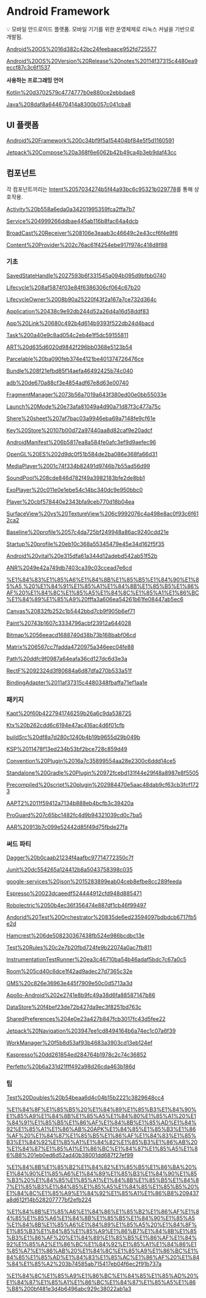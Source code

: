 # Android Framework

<aside>
💡 모바일 안드로이드 플랫폼.
모바일 기기를 위한 운영체제로 리눅스 커널을 기반으로 개발됨.

</aside>

[]()

[Android%20OS%2016d382c42bc24feebaace952fd725577](Android%20OS%2016d382c42bc24feebaace952fd725577)

[Android%20OS%20Version%20Release%20notes%20114f37315c4480ea9eccf87c3c6f1537](Android%20OS%20Version%20Release%20notes%20114f37315c4480ea9eccf87c3c6f1537)

**사용하는 프로그래밍 언어**

[Kotlin%20d3702579c4774777b0e880ce2ebbdae8](Kotlin%20d3702579c4774777b0e880ce2ebbdae8)

[Java%208daf8a644670414a8300b057c041cba8](Java%208daf8a644670414a8300b057c041cba8)

## UI 플랫폼

[Android%20Framework%200c34bf9f5a154404bf84e5f5d1160591](Android%20Framework%200c34bf9f5a154404bf84e5f5d1160591)

[Jetpack%20Compose%20a368f6e6062b42b49ca4b3eb9daf43cc](Jetpack%20Compose%20a368f6e6062b42b49ca4b3eb9daf43cc)

## 컴포넌트

각 컴포넌트끼리는 [Intent%2057034274b5f44a93bc6c95321b029778](Intent%2057034274b5f44a93bc6c95321b029778)를 통해 상호작용.

[Activity%20b558a6eda0a34201995359fca2ffa7b7](Activity%20b558a6eda0a34201995359fca2ffa7b7)

[Service%204999266ddbae445ab116b8fac64a4dcb](Service%204999266ddbae445ab116b8fac64a4dcb)

[BroadCast%20Receiver%208106e3eaab3c46649c2e43ccf6f4e9f6](BroadCast%20Receiver%208106e3eaab3c46649c2e43ccf6f4e9f6)

[Content%20Provider%202c76ac61f4254ebe917f974c418d8f88](Content%20Provider%202c76ac61f4254ebe917f974c418d8f88)

### 기초

[SavedStateHandle%2027593b6f331545a094b095d9bfbb0740](SavedStateHandle%2027593b6f331545a094b095d9bfbb0740)

[Lifecycle%208af5874f03e84f6386306cf064c67b20](Lifecycle%208af5874f03e84f6386306cf064c67b20)

[LifecycleOwner%2008b90a25220f43f2a167a7ce732d364c](LifecycleOwner%2008b90a25220f43f2a167a7ce732d364c)

[Application%20438c9e92db244d52a26d4a16d58ddf83](Application%20438c9e92db244d52a26d4a16d58ddf83)

[App%20Link%20680c492b4d614b9393f522db24d4bacd](App%20Link%20680c492b4d614b9393f522db24d4bacd)

[Task%200a40e9c8ad054c2eb4e1f5dc59155811](Task%200a40e9c8ad054c2eb4e1f5dc59155811)

[ART%20d635d6020d9842f296bb0368e5123b54](ART%20d635d6020d9842f296bb0368e5123b54)

[Parcelable%20ba090feb374e4121be401374726476ce](Parcelable%20ba090feb374e4121be401374726476ce)

[Bundle%208f21efbd85f14aefa46492425b74c040](Bundle%208f21efbd85f14aefa46492425b74c040)

[adb%20de670a88cf3e4854adf67e8d63e00740](adb%20de670a88cf3e4854adf67e8d63e00740)

[FragmentManager%2073b56a7019a643f380ed00e0bb55033e](FragmentManager%2073b56a7019a643f380ed00e0bb55033e)

[Launch%20Mode%20e73afa81049a4d90a71d87f3c477a75c](Launch%20Mode%20e73afa81049a4d90a71d87f3c477a75c)

[Shere%20sheet%207af7bac03a9946eba69a7148fe9cf61e](Shere%20sheet%207af7bac03a9946eba69a7148fe9cf61e)

[Key%20Store%20107b00d72a97440aa8d82caf9e20adcf](Key%20Store%20107b00d72a97440aa8d82caf9e20adcf)

[AndroidManifest%206b5817ea8a584fe0afc3ef9d9aefec96](AndroidManifest%206b5817ea8a584fe0afc3ef9d9aefec96)

[OpenGL%20ES%202d9dc0f51b584de2ba086e368fa66d31](OpenGL%20ES%202d9dc0f51b584de2ba086e368fa66d31)

[MediaPlayer%2001c74f334b82491d9746b7b55ad56d99](MediaPlayer%2001c74f334b82491d9746b7b55ad56d99)

[SoundPool%208cde846d782f49a3982183bfe2de8bb1](SoundPool%208cde846d782f49a3982183bfe2de8bb1)

[ExoPlayer%20c011e0e1ebe54c14bc340dc9e950bbc0](ExoPlayer%20c011e0e1ebe54c14bc340dc9e950bbc0)

[Player%20cbf578440e2343bfa9ceb770d18b04ea](Player%20cbf578440e2343bfa9ceb770d18b04ea)

[SurfaceView%20vs%20TextureView%206c9992076c4a498e8ac0f93c6f612ca2](SurfaceView%20vs%20TextureView%206c9992076c4a498e8ac0f93c6f612ca2)

[Baseline%20profile%2057c4da725bf249948a86ac9240cdd21e](Baseline%20profile%2057c4da725bf249948a86ac9240cdd21e)

[Startup%20profile%20eb10c368a55345479e45e34d162f5f35](Startup%20profile%20eb10c368a55345479e45e34d162f5f35)

[Android%20vital%20e315dfa61a344d12adebd542ab51f52b](Android%20vital%20e315dfa61a344d12adebd542ab51f52b)

[ANR%2049e42a749db7403ca39c03ccead7e6cd](ANR%2049e42a749db7403ca39c03ccead7e6cd)

[%E1%84%83%E1%85%A6%E1%84%8B%E1%85%B5%E1%84%90%E1%85%A5,%20%E1%84%91%E1%85%A1%E1%84%8B%E1%85%B5%E1%86%AF%20%E1%84%8C%E1%85%A5%E1%84%8C%E1%85%A1%E1%86%BC%E1%84%89%E1%85%A9%20fffa3a606ea54261b61fe08447ab5ec6](%E1%84%83%E1%85%A6%E1%84%8B%E1%85%B5%E1%84%90%E1%85%A5,%20%E1%84%91%E1%85%A1%E1%84%8B%E1%85%B5%E1%86%AF%20%E1%84%8C%E1%85%A5%E1%84%8C%E1%85%A1%E1%86%BC%E1%84%89%E1%85%A9%20fffa3a606ea54261b61fe08447ab5ec6)

[Canvas%20832fb252c1b5442bbd7cb9f905b6ef71](Canvas%20832fb252c1b5442bbd7cb9f905b6ef71)

[Paint%20743b1607c3334796acbf23912a644028](Paint%20743b1607c3334796acbf23912a644028)

[Bitmap%2056eeacd1688740d38b73b168babf06cd](Bitmap%2056eeacd1688740d38b73b168babf06cd)

[Matrix%206567cc7fadda4720975a346eec04fe88](Matrix%206567cc7fadda4720975a346eec04fe88)

[Path%20ddfc9f0987a64eafa36cd127dc6d3e3a](Path%20ddfc9f0987a64eafa36cd127dc6d3e3a)

[RectF%2092324d3f80684a6d87dfa270b533a51f](RectF%2092324d3f80684a6d87dfa270b533a51f)

[BindingAdapter%2011af37315c4480348fbaffa71ef1aa1e](BindingAdapter%2011af37315c4480348fbaffa71ef1aa1e)

### 패키지

[Kapt%20f60b4227941746259b26a6c9da538725](Kapt%20f60b4227941746259b26a6c9da538725)

[Ktx%20b262cdd6c6194e47ac416ac4d6f01cfb](Ktx%20b262cdd6c6194e47ac416ac4d6f01cfb)

[buildSrc%20df8a7d280c1240b4b19b9655d29b049b](buildSrc%20df8a7d280c1240b4b19b9655d29b049b)

[KSP%2011478f13ed234b53bf2bce728c859d49](KSP%2011478f13ed234b53bf2bce728c859d49)

[Convention%20Plugin%2016a7c35899554aa28e2300c6ddd14ce5](Convention%20Plugin%2016a7c35899554aa28e2300c6ddd14ce5)

[Standalone%20Gradle%20Plugin%20972fcebd131f44e29f48a8987e8f5505](Standalone%20Gradle%20Plugin%20972fcebd131f44e29f48a8987e8f5505)

[Precompiled%20script%20plugin%202984470e5aac48dab9cf63cb3fcf1723](Precompiled%20script%20plugin%202984470e5aac48dab9cf63cb3fcf1723)

[AAPT2%2011f59412a7134b888eb4bcfb3c39420a](AAPT2%2011f59412a7134b888eb4bcfb3c39420a)

[ProGuard%207c65bc1482fc4d9b94321039cd0c7ba5](ProGuard%207c65bc1482fc4d9b94321039cd0c7ba5)

[AAR%20913b7c099e52442d85f49d75fbde27fa](AAR%20913b7c099e52442d85f49d75fbde27fa)

### 써드 파티

[Dagger%20b0caab21234f4aafbc97714772350c7f](Dagger%20b0caab21234f4aafbc97714772350c7f)

[Junit%20dc554265a124412b8a5043758398c035](Junit%20dc554265a124412b8a5043758398c035)

[google-services%20json%2015283899eab04ceb8efbe8cc289feeda](google-services%20json%2015283899eab04ceb8efbe8cc289feeda)

[Espresso%20023dcaeedf524444912cfd948d885471](Espresso%20023dcaeedf524444912cfd948d885471)

[Robolectric%2050b4ec36f356474e887df1cb46f99497](Robolectric%2050b4ec36f356474e887df1cb46f99497)

[Andorid%20Test%20Orchestrator%20835de6ed23594097bdbdcb6717fb5e2d](Andorid%20Test%20Orchestrator%20835de6ed23594097bdbdcb6717fb5e2d)

[Hamcrest%206de508230367438fb524e986bcdbc13e](Hamcrest%206de508230367438fb524e986bcdbc13e)

[Test%20Rules%20c2e7b20fbd724fe9b22074a0ac7fb811](Test%20Rules%20c2e7b20fbd724fe9b22074a0ac7fb811)

[InstrumentationTestRunner%20ea3c46710ba54b46adaf5bdc7c67a0c5](InstrumentationTestRunner%20ea3c46710ba54b46adaf5bdc7c67a0c5)

[Room%205cd40c6dce1f42ad9adec27d7365c32e](Room%205cd40c6dce1f42ad9adec27d7365c32e)

[GMS%20c826e36963e445f7909e50c0d5713a3d](GMS%20c826e36963e445f7909e50c0d5713a3d)

[Apollo-Android%202e2741e8b9fc49a38d6fa88587147b86](Apollo-Android%202e2741e8b9fc49a38d6fa88587147b86)

[DataStore%20f4bef23de72b427da9ec3f8251bd763c](DataStore%20f4bef23de72b427da9ec3f8251bd763c)

[SharedPreferences%204e0e23a427b847fcb3017fc43d5fee22](SharedPreferences%204e0e23a427b847fcb3017fc43d5fee22)

[Jetpack%20Navigation%203947ee1cd8494164b6a74ec1c07a6f39](Jetpack%20Navigation%203947ee1cd8494164b6a74ec1c07a6f39)

[WorkManager%20f5b8d53af93b4683a3903cd13eb124ef](WorkManager%20f5b8d53af93b4683a3903cd13eb124ef)

[Kaspresso%20dd261854ed284764b1978c2c74c36852](Kaspresso%20dd261854ed284764b1978c2c74c36852)

[Perfetto%20b6a231d21fff492a98d26cda463b186d](Perfetto%20b6a231d21fff492a98d26cda463b186d)

### 팁

[Test%20Doubles%20b54beaa6d4c04b15b2221c3829648cc4](Test%20Doubles%20b54beaa6d4c04b15b2221c3829648cc4)

[%E1%84%8F%E1%85%B5%20%E1%84%89%E1%85%B3%E1%84%90%E1%85%A9%E1%84%8B%E1%85%A5%E1%84%80%E1%85%A1%20%E1%84%91%E1%85%B5%E1%86%AF%E1%84%8B%E1%85%AD%E1%84%92%E1%85%A1%E1%86%AB%20APK%E1%84%85%E1%85%B3%E1%86%AF%20%E1%84%87%E1%85%B5%E1%86%AF%E1%84%83%E1%85%B3%E1%84%92%E1%85%A1%E1%84%82%E1%85%B3%E1%86%AB%20%E1%84%87%E1%85%A1%E1%86%BC%E1%84%87%E1%85%A5%E1%86%B8%201eb0ed6d52ad40b38001dd687f27ef99](%E1%84%8F%E1%85%B5%20%E1%84%89%E1%85%B3%E1%84%90%E1%85%A9%E1%84%8B%E1%85%A5%E1%84%80%E1%85%A1%20%E1%84%91%E1%85%B5%E1%86%AF%E1%84%8B%E1%85%AD%E1%84%92%E1%85%A1%E1%86%AB%20APK%E1%84%85%E1%85%B3%E1%86%AF%20%E1%84%87%E1%85%B5%E1%86%AF%E1%84%83%E1%85%B3%E1%84%92%E1%85%A1%E1%84%82%E1%85%B3%E1%86%AB%20%E1%84%87%E1%85%A1%E1%86%BC%E1%84%87%E1%85%A5%E1%86%B8%201eb0ed6d52ad40b38001dd687f27ef99)

[%E1%84%8B%E1%85%B2%E1%84%82%E1%85%B5%E1%86%BA%20%E1%84%90%E1%85%A6%E1%84%89%E1%85%B3%E1%84%90%E1%85%B3%20%E1%84%85%E1%85%A1%E1%84%8B%E1%85%B5%E1%84%87%E1%85%B3%E1%84%85%E1%85%A5%E1%84%85%E1%85%B5%20%E1%84%8C%E1%85%A9%E1%84%92%E1%85%A1%E1%86%B8%209437a8d612f14b528207777bf2efb224](%E1%84%8B%E1%85%B2%E1%84%82%E1%85%B5%E1%86%BA%20%E1%84%90%E1%85%A6%E1%84%89%E1%85%B3%E1%84%90%E1%85%B3%20%E1%84%85%E1%85%A1%E1%84%8B%E1%85%B5%E1%84%87%E1%85%B3%E1%84%85%E1%85%A5%E1%84%85%E1%85%B5%20%E1%84%8C%E1%85%A9%E1%84%92%E1%85%A1%E1%86%B8%209437a8d612f14b528207777bf2efb224)

[%E1%84%8B%E1%85%A6%E1%84%86%E1%85%B2%E1%86%AF%E1%84%85%E1%85%A6%E1%84%8B%E1%85%B5%E1%84%90%E1%85%A5%E1%84%8B%E1%85%A6%E1%84%89%E1%85%A5%20%E1%84%8F%E1%85%B3%E1%84%85%E1%85%A9%E1%86%B7%E1%84%8B%E1%85%B3%E1%86%AF%20%E1%84%89%E1%85%B5%E1%86%AF%E1%84%92%E1%85%A2%E1%86%BC%E1%84%92%E1%85%A1%E1%84%86%E1%85%A7%E1%86%AB%20%E1%84%8C%E1%85%A9%E1%86%BC%E1%84%85%E1%85%AD%E1%84%83%E1%85%AC%E1%86%AF%20%E1%84%84%E1%85%A2%203b74585ab715417eb04f6ec2f91b737a](%E1%84%8B%E1%85%A6%E1%84%86%E1%85%B2%E1%86%AF%E1%84%85%E1%85%A6%E1%84%8B%E1%85%B5%E1%84%90%E1%85%A5%E1%84%8B%E1%85%A6%E1%84%89%E1%85%A5%20%E1%84%8F%E1%85%B3%E1%84%85%E1%85%A9%E1%86%B7%E1%84%8B%E1%85%B3%E1%86%AF%20%E1%84%89%E1%85%B5%E1%86%AF%E1%84%92%E1%85%A2%E1%86%BC%E1%84%92%E1%85%A1%E1%84%86%E1%85%A7%E1%86%AB%20%E1%84%8C%E1%85%A9%E1%86%BC%E1%84%85%E1%85%AD%E1%84%83%E1%85%AC%E1%86%AF%20%E1%84%84%E1%85%A2%203b74585ab715417eb04f6ec2f91b737a)

[%E1%84%8C%E1%85%A9%E1%86%BC%E1%84%85%E1%85%AD%20%E1%84%87%E1%85%A1%E1%86%BC%E1%84%87%E1%85%A5%E1%86%B8%200bf481e3d4b6496abc929c38022ab1a3](%E1%84%8C%E1%85%A9%E1%86%BC%E1%84%85%E1%85%AD%20%E1%84%87%E1%85%A1%E1%86%BC%E1%84%87%E1%85%A5%E1%86%B8%200bf481e3d4b6496abc929c38022ab1a3)
